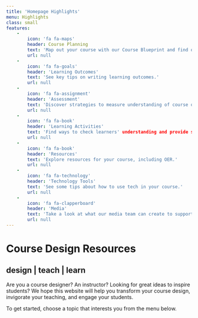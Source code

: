 ```yaml
---
title: 'Homepage Highlights'
menu: Highlights
class: small
features:
    -
        icon: 'fa fa-maps'
        header: Course Planning
        text: 'Map out your course with our Course Blueprint and find out more about our course design process.'
        url: null
    -
        icon: 'fa fa-goals'
        header: 'Learning Outcomes'
        text: 'See key tips on writing learning outcomes.'
        url: null
    -
        icon: 'fa fa-assignment'
        header: 'Assessment'
        text: 'Discover strategies to measure understanding of course outcomes.'
        url: null
    -
        icon: 'fa fa-book'
        header: 'Learning Activities'
        text: 'Find ways to check learners' understanding and provide self-checks.'
        url: null
    -
        icon: 'fa fa-book'
        header: 'Resources'
        text: 'Explore resources for your course, including OER.'
        url: null
    -
        icon: 'fa fa-technology'
        header: 'Technology Tools'
        text: 'See some tips about how to use tech in your course.'
        url: null
    -
        icon: 'fa fa-clapperboard'
        header: 'Media'
        text: 'Take a look at what our media team can create to support your learners'
        url: null
---
```


# Course Design Resources
## **design | teach | learn**

Are you a course designer?  An instructor?  Looking for great ideas to inspire students? We hope this website will help you transform your course design, invigorate your teaching, and engage your students.

To get started, choose a topic that interests you from the menu below.
